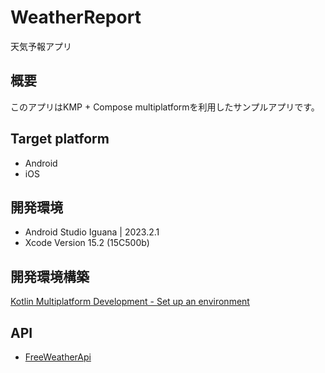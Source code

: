 # WeatherReport

天気予報アプリ

## 概要

このアプリはKMP + Compose multiplatformを利用したサンプルアプリです。

## Target platform

- Android
- iOS

## 開発環境

- Android Studio Iguana | 2023.2.1
- Xcode Version 15.2 (15C500b)

## 開発環境構築

[Kotlin Multiplatform Development - Set up an environment](https://www.jetbrains.com/help/kotlin-multiplatform-dev/compose-multiplatform-setup.html#possible-issues-and-solutions)

## API

- [FreeWeatherApi](https://www.weatherapi.com/)
